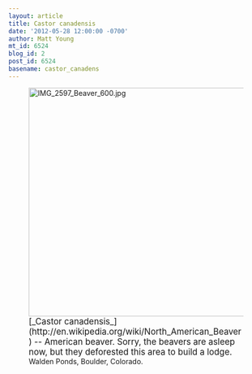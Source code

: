 ```yaml
---
layout: article
title: Castor canadensis
date: '2012-05-28 12:00:00 -0700'
author: Matt Young
mt_id: 6524
blog_id: 2
post_id: 6524
basename: castor_canadens
---
```

<figure>
<img src="http://pandasthumb.org/IMG_2597_Beaver_600.jpg" alt="IMG_2597_Beaver_600.jpg" width="600" height="450" />
<figcaption markdown="span">
<big>[_Castor canadensis_](http://en.wikipedia.org/wiki/North_American_Beaver) -- American beaver.  Sorry, the beavers are asleep now, but they deforested this area to build a lodge.</big> Walden Ponds, Boulder, Colorado. 

</figcaption>
</figure>
